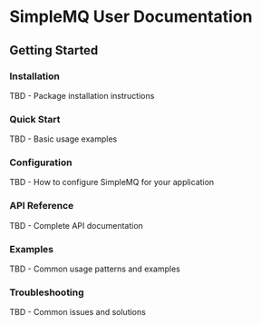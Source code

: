 # SimpleMQ User Documentation

## Getting Started

### Installation
TBD - Package installation instructions

### Quick Start
TBD - Basic usage examples

### Configuration
TBD - How to configure SimpleMQ for your application

### API Reference
TBD - Complete API documentation

### Examples
TBD - Common usage patterns and examples

### Troubleshooting
TBD - Common issues and solutions
